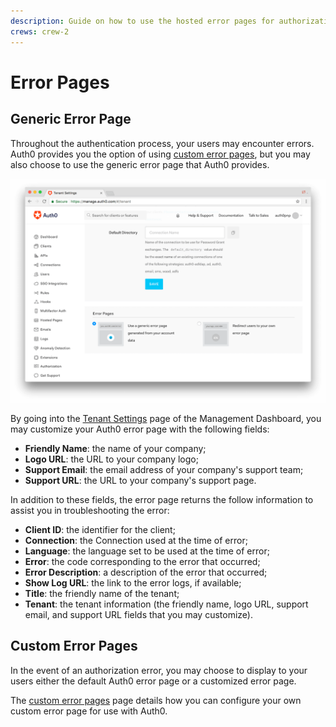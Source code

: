 ```yaml
---
description: Guide on how to use the hosted error pages for authorization error events
crews: crew-2
---
```


# Error Pages

## Generic Error Page

Throughout the authentication process, your users may encounter errors. Auth0 provides you the option of using [custom error pages](/hosted-pages/custom-error-pages), but you may also choose to use the generic error page that Auth0 provides.

![Hosted Error Page](/media/articles/hosted-pages/error-pages.png)

By going into the [Tenant Settings](${manage_url}/#/tenant/) page of the Management Dashboard, you may customize your Auth0 error page with the following fields:

* **Friendly Name**: the name of your company;
* **Logo URL**: the URL to your company logo;
* **Support Email**: the email address of your company's support team;
* **Support URL**: the URL to your company's support page.

In addition to these fields, the error page returns the follow information to assist you in troubleshooting the error:

* **Client ID**: the identifier for the client;
* **Connection**: the Connection used at the time of error;
* **Language**: the language set to be used at the time of error;
* **Error**: the code corresponding to the error that occurred;
* **Error Description**: a description of the error that occurred;
* **Show Log URL**: the link to the error logs, if available;
* **Title**: the friendly name of the tenant;
* **Tenant**: the tenant information (the friendly name, logo URL, support email, and support URL fields that you may customize).

## Custom Error Pages

In the event of an authorization error, you may choose to display to your users either the default Auth0 error page or a customized error page.

The [custom error pages](/hosted-pages/custom-error-pages) page details how you can configure your own custom error page for use with Auth0.
